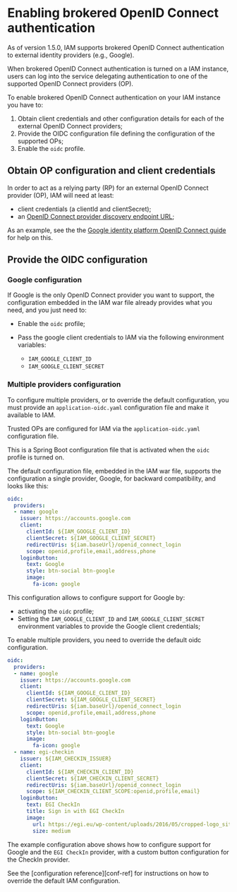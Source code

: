 
# Enabling brokered OpenID Connect authentication

As of version 1.5.0, IAM supports brokered OpenID Connect authentication to
external identity providers (e.g., Google). 

When brokered OpenID Connect authentication is turned on a IAM instance, users
can log into the service delegating authentication to one of the supported
OpenID Connect providers (OP).

To enable brokered OpenID Connect authentication on your IAM instance you have to:

1. Obtain client credentials and other configuration details for each of the
  external OpenID Connect providers;
2. Provide the OIDC configuration file defining the configuration of the supported OPs;
3. Enable the `oidc` profile.

## Obtain OP configuration and client credentials

In order to act as a relying party (RP) for an external OpenID Connect provider (OP), IAM
will need at least:

- client credentials (a clientId and clientSecret);
- an [OpenID Connect provider discovery endpoint URL][oidc-discovery-url];

As an example, see the the [Google identity platform OpenID Connect
guide][google-oidc] for help on this.

## Provide the OIDC configuration 

### Google configuration

If Google is the only OpenID Connect provider you want to support, the configuration
embedded in the IAM war file already provides what you need, and you just need to:

- Enable the `oidc` profile;
- Pass the google client credentials to IAM via the following environment
  variables:

  - `IAM_GOOGLE_CLIENT_ID` 
  - `IAM_GOOGLE_CLIENT_SECRET`


### Multiple providers configuration

To configure multiple providers, or to override the default configuration, you must 
provide an `application-oidc.yaml` configuration file and make it available to IAM.

Trusted OPs are configured for IAM via the `application-oidc.yaml` configuration file.

This is a Spring Boot configuration file that is activated when the `oidc` profile is turned on.

The default configuration file, embedded in the IAM war file, supports the
configuration a single provider, Google, for backward compatibility, and looks
like this:

```yaml
oidc:
  providers:
  - name: google
    issuer: https://accounts.google.com
    client:
      clientId: ${IAM_GOOGLE_CLIENT_ID}
      clientSecret: ${IAM_GOOGLE_CLIENT_SECRET}
      redirectUris: ${iam.baseUrl}/openid_connect_login
      scope: openid,profile,email,address,phone
    loginButton:
      text: Google
      style: btn-social btn-google
      image:
        fa-icon: google
```

This configuration allows to configure support for Google by:

- activating the `oidc` profile;
- Setting the `IAM_GOOGLE_CLIENT_ID` and `IAM_GOOGLE_CLIENT_SECRET` environment
  variables to provide the Google client credentials;

To enable multiple providers, you need to override the default oidc configuration.

```yaml
oidc:
  providers:
  - name: google
    issuer: https://accounts.google.com
    client:
      clientId: ${IAM_GOOGLE_CLIENT_ID}
      clientSecret: ${IAM_GOOGLE_CLIENT_SECRET}
      redirectUris: ${iam.baseUrl}/openid_connect_login
      scope: openid,profile,email,address,phone
    loginButton:
      text: Google
      style: btn-social btn-google
      image:
        fa-icon: google
  - name: egi-checkin
    issuer: ${IAM_CHECKIN_ISSUER}
    client:
      clientId: ${IAM_CHECKIN_CLIENT_ID}
      clientSecret: ${IAM_CHECKIN_CLIENT_SECRET}
      redirectUris: ${iam.baseUrl}/openid_connect_login
      scope: ${IAM_CHECKIN_CLIENT_SCOPE:openid,profile,email}
    loginButton:
      text: EGI CheckIn
      title: Sign in with EGI CheckIn
      image:
        url: https://egi.eu/wp-content/uploads/2016/05/cropped-logo_site-1-300x300.png
        size: medium
```

The example configuration above shows how to configure support for Google and
the `EGI CheckIn` provider, with a custom button configuration for the CheckIn
provider.

See the [configuration reference][conf-ref] for instructions on how to override
the default IAM configuration.

[google-oidc]: https://developers.google.com/identity/protocols/OpenIDConnect
[oidc-discovery-url]: https://openid.net/specs/openid-connect-discovery-1_0.html#ProviderConfig

